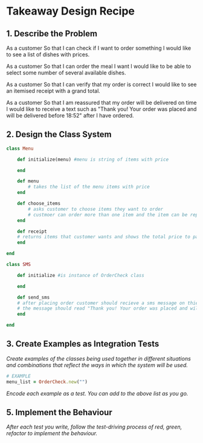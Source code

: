# Takeaway Design Recipe

## 1. Describe the Problem

As a customer
So that I can check if I want to order something
I would like to see a list of dishes with prices.

As a customer
So that I can order the meal I want
I would like to be able to select some number of several available dishes.

As a customer
So that I can verify that my order is correct
I would like to see an itemised receipt with a grand total.

As a customer
So that I am reassured that my order will be delivered on time
I would like to receive a text such as "Thank you! Your order was placed and will be delivered before 18:52" after I have ordered.

## 2. Design the Class System


```ruby
class Menu

    def initialize(menu) #menu is string of items with price 

    end

    def menu
        # takes the list of the menu items with price
    end

    def choose_items
        # asks customer to choose items they want to order
        # custmoer can order more than one item and the item can be repeated
    end

    def receipt 
    # returns items that customer wants and shows the total price to pay 
    end

end

class SMS

    def initialize #is instance of OrderCheck class

    end

    def send_sms
    # after placing order customer should recieve a sms message on thier phone confirming that the order has been placed and estamised delivery time 
    # the message should read "Thank you! Your order was placed and will be delivered before 18:52"
    end

end
```

## 3. Create Examples as Integration Tests

_Create examples of the classes being used together in different situations and
combinations that reflect the ways in which the system will be used._

```ruby
# EXAMPLE
menu_list = OrderCheck.new("")


```
_Encode each example as a test. You can add to the above list as you go._

## 5. Implement the Behaviour

_After each test you write, follow the test-driving process of red, green,
refactor to implement the behaviour._

